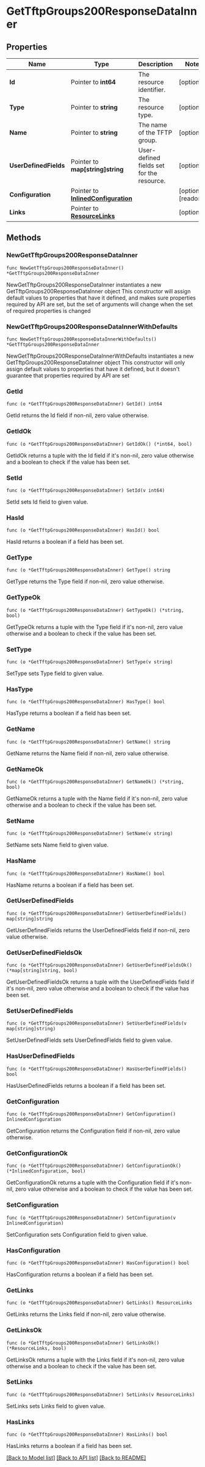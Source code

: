 # GetTftpGroups200ResponseDataInner

## Properties

Name | Type | Description | Notes
------------ | ------------- | ------------- | -------------
**Id** | Pointer to **int64** | The resource identifier. | [optional] 
**Type** | Pointer to **string** | The resource type. | [optional] 
**Name** | Pointer to **string** | The name of the TFTP group. | [optional] 
**UserDefinedFields** | Pointer to **map[string]string** | User-defined fields set for the resource. | [optional] 
**Configuration** | Pointer to [**InlinedConfiguration**](InlinedConfiguration.md) |  | [optional] [readonly] 
**Links** | Pointer to [**ResourceLinks**](ResourceLinks.md) |  | [optional] 

## Methods

### NewGetTftpGroups200ResponseDataInner

`func NewGetTftpGroups200ResponseDataInner() *GetTftpGroups200ResponseDataInner`

NewGetTftpGroups200ResponseDataInner instantiates a new GetTftpGroups200ResponseDataInner object
This constructor will assign default values to properties that have it defined,
and makes sure properties required by API are set, but the set of arguments
will change when the set of required properties is changed

### NewGetTftpGroups200ResponseDataInnerWithDefaults

`func NewGetTftpGroups200ResponseDataInnerWithDefaults() *GetTftpGroups200ResponseDataInner`

NewGetTftpGroups200ResponseDataInnerWithDefaults instantiates a new GetTftpGroups200ResponseDataInner object
This constructor will only assign default values to properties that have it defined,
but it doesn't guarantee that properties required by API are set

### GetId

`func (o *GetTftpGroups200ResponseDataInner) GetId() int64`

GetId returns the Id field if non-nil, zero value otherwise.

### GetIdOk

`func (o *GetTftpGroups200ResponseDataInner) GetIdOk() (*int64, bool)`

GetIdOk returns a tuple with the Id field if it's non-nil, zero value otherwise
and a boolean to check if the value has been set.

### SetId

`func (o *GetTftpGroups200ResponseDataInner) SetId(v int64)`

SetId sets Id field to given value.

### HasId

`func (o *GetTftpGroups200ResponseDataInner) HasId() bool`

HasId returns a boolean if a field has been set.

### GetType

`func (o *GetTftpGroups200ResponseDataInner) GetType() string`

GetType returns the Type field if non-nil, zero value otherwise.

### GetTypeOk

`func (o *GetTftpGroups200ResponseDataInner) GetTypeOk() (*string, bool)`

GetTypeOk returns a tuple with the Type field if it's non-nil, zero value otherwise
and a boolean to check if the value has been set.

### SetType

`func (o *GetTftpGroups200ResponseDataInner) SetType(v string)`

SetType sets Type field to given value.

### HasType

`func (o *GetTftpGroups200ResponseDataInner) HasType() bool`

HasType returns a boolean if a field has been set.

### GetName

`func (o *GetTftpGroups200ResponseDataInner) GetName() string`

GetName returns the Name field if non-nil, zero value otherwise.

### GetNameOk

`func (o *GetTftpGroups200ResponseDataInner) GetNameOk() (*string, bool)`

GetNameOk returns a tuple with the Name field if it's non-nil, zero value otherwise
and a boolean to check if the value has been set.

### SetName

`func (o *GetTftpGroups200ResponseDataInner) SetName(v string)`

SetName sets Name field to given value.

### HasName

`func (o *GetTftpGroups200ResponseDataInner) HasName() bool`

HasName returns a boolean if a field has been set.

### GetUserDefinedFields

`func (o *GetTftpGroups200ResponseDataInner) GetUserDefinedFields() map[string]string`

GetUserDefinedFields returns the UserDefinedFields field if non-nil, zero value otherwise.

### GetUserDefinedFieldsOk

`func (o *GetTftpGroups200ResponseDataInner) GetUserDefinedFieldsOk() (*map[string]string, bool)`

GetUserDefinedFieldsOk returns a tuple with the UserDefinedFields field if it's non-nil, zero value otherwise
and a boolean to check if the value has been set.

### SetUserDefinedFields

`func (o *GetTftpGroups200ResponseDataInner) SetUserDefinedFields(v map[string]string)`

SetUserDefinedFields sets UserDefinedFields field to given value.

### HasUserDefinedFields

`func (o *GetTftpGroups200ResponseDataInner) HasUserDefinedFields() bool`

HasUserDefinedFields returns a boolean if a field has been set.

### GetConfiguration

`func (o *GetTftpGroups200ResponseDataInner) GetConfiguration() InlinedConfiguration`

GetConfiguration returns the Configuration field if non-nil, zero value otherwise.

### GetConfigurationOk

`func (o *GetTftpGroups200ResponseDataInner) GetConfigurationOk() (*InlinedConfiguration, bool)`

GetConfigurationOk returns a tuple with the Configuration field if it's non-nil, zero value otherwise
and a boolean to check if the value has been set.

### SetConfiguration

`func (o *GetTftpGroups200ResponseDataInner) SetConfiguration(v InlinedConfiguration)`

SetConfiguration sets Configuration field to given value.

### HasConfiguration

`func (o *GetTftpGroups200ResponseDataInner) HasConfiguration() bool`

HasConfiguration returns a boolean if a field has been set.

### GetLinks

`func (o *GetTftpGroups200ResponseDataInner) GetLinks() ResourceLinks`

GetLinks returns the Links field if non-nil, zero value otherwise.

### GetLinksOk

`func (o *GetTftpGroups200ResponseDataInner) GetLinksOk() (*ResourceLinks, bool)`

GetLinksOk returns a tuple with the Links field if it's non-nil, zero value otherwise
and a boolean to check if the value has been set.

### SetLinks

`func (o *GetTftpGroups200ResponseDataInner) SetLinks(v ResourceLinks)`

SetLinks sets Links field to given value.

### HasLinks

`func (o *GetTftpGroups200ResponseDataInner) HasLinks() bool`

HasLinks returns a boolean if a field has been set.


[[Back to Model list]](../README.md#documentation-for-models) [[Back to API list]](../README.md#documentation-for-api-endpoints) [[Back to README]](../README.md)


